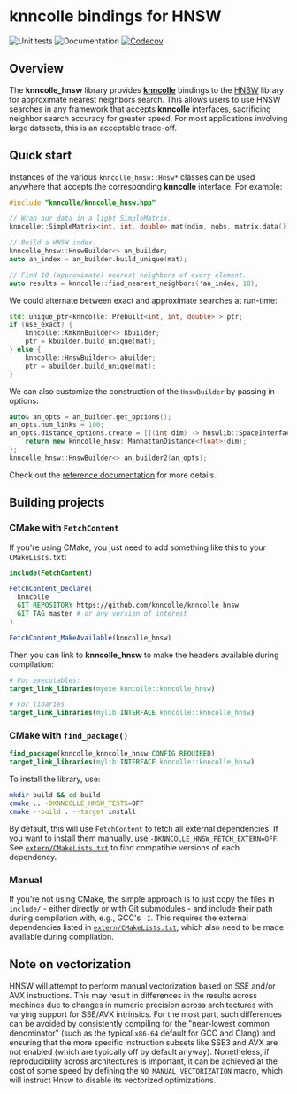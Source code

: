 # knncolle bindings for HNSW

![Unit tests](https://github.com/knncolle/knncolle_hnsw/actions/workflows/run-tests.yaml/badge.svg)
![Documentation](https://github.com/knncolle/knncolle_hnsw/actions/workflows/doxygenate.yaml/badge.svg)
[![Codecov](https://codecov.io/gh/knncolle/knncolle_hnsw/branch/master/graph/badge.svg)](https://codecov.io/gh/knncolle/knncolle_hnsw)

## Overview

The **knncolle_hnsw** library provides [**knncolle**](https://github.com/knncolle/knncolle) bindings to 
the [HNSW](https://github.com/nmslib/hnswlib) library for approximate nearest neighbors search.
This allows users to use HNSW searches in any framework that accepts **knncolle** interfaces, sacrificing neighbor search accuracy for greater speed.
For most applications involving large datasets, this is an acceptable trade-off.

## Quick start

Instances of the various `knncolle_hnsw::Hnsw*` classes can be used anywhere that accepts the corresponding **knncolle** interface.
For example:

```cpp
#include "knncolle/knncolle_hnsw.hpp"

// Wrap our data in a light SimpleMatrix.
knncolle::SimpleMatrix<int, int, double> mat(ndim, nobs, matrix.data());

// Build a HNSW index. 
knncolle_hnsw::HnswBuilder<> an_builder;
auto an_index = an_builder.build_unique(mat);

// Find 10 (approximate) nearest neighbors of every element.
auto results = knncolle::find_nearest_neighbors(*an_index, 10); 
```

We could alternate between exact and approximate searches at run-time:

```cpp
std::unique_ptr<knncolle::Prebuilt<int, int, double> > ptr;
if (use_exact) {
    knncolle::KmknnBuilder<> kbuilder;
    ptr = kbuilder.build_unique(mat);
} else {
    knncolle::HnswBuilder<> abuilder;
    ptr = abuilder.build_unique(mat);
}
```

We can also customize the construction of the `HnswBuilder` by passing in options:

```cpp
auto& an_opts = an_builder.get_options();
an_opts.num_links = 100;
an_opts.distance_options.create = [](int dim) -> hnswlib::SpaceInterface<float>* {
    return new knncolle_hnsw::ManhattanDistance<float>(dim);
};
knncolle_hnsw::HnswBuilder<> an_builder2(an_opts);
```

Check out the [reference documentation](https://knncolle.github.io/knncolle_hnsw/) for more details.

## Building projects 

### CMake with `FetchContent`

If you're using CMake, you just need to add something like this to your `CMakeLists.txt`:

```cmake
include(FetchContent)

FetchContent_Declare(
  knncolle
  GIT_REPOSITORY https://github.com/knncolle/knncolle_hnsw
  GIT_TAG master # or any version of interest
)

FetchContent_MakeAvailable(knncolle_hnsw)
```

Then you can link to **knncolle_hnsw** to make the headers available during compilation:

```cmake
# For executables:
target_link_libraries(myexe knncolle::knncolle_hnsw)

# For libaries
target_link_libraries(mylib INTERFACE knncolle::knncolle_hnsw)
```

### CMake with `find_package()`

```cmake
find_package(knncolle_knncolle_hnsw CONFIG REQUIRED)
target_link_libraries(mylib INTERFACE knncolle::knncolle_hnsw)
```

To install the library, use:

```sh
mkdir build && cd build
cmake .. -DKNNCOLLE_HNSW_TESTS=OFF
cmake --build . --target install
```

By default, this will use `FetchContent` to fetch all external dependencies.
If you want to install them manually, use `-DKNNCOLLE_HNSW_FETCH_EXTERN=OFF`.
See [`extern/CMakeLists.txt`](extern/CMakeLists.txt) to find compatible versions of each dependency.

### Manual

If you're not using CMake, the simple approach is to just copy the files in `include/` - either directly or with Git submodules - and include their path during compilation with, e.g., GCC's `-I`.
This requires the external dependencies listed in [`extern/CMakeLists.txt`](extern/CMakeLists.txt), which also need to be made available during compilation.

## Note on vectorization

HNSW will attempt to perform manual vectorization based on SSE and/or AVX instructions.
This may result in differences in the results across machines due to changes in numeric precision across architectures with varying support for SSE/AVX intrinsics.
For the most part, such differences can be avoided by consistently compiling for the "near-lowest common denominator" (such as the typical `x86-64` default for GCC and Clang) 
and ensuring that the more specific instruction subsets like SSE3 and AVX are not enabled (which are typically off by default anyway).
Nonetheless, if reproducibility across architectures is important, it can be achieved at the cost of some speed by defining the `NO_MANUAL_VECTORIZATION` macro,
which will instruct Hnsw to disable its vectorized optimizations.
